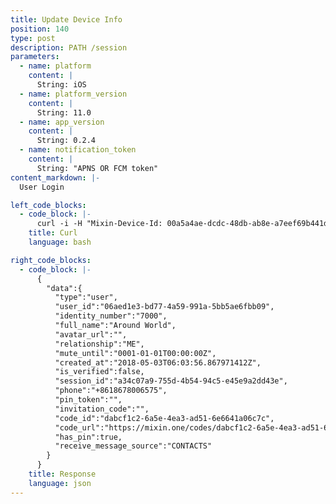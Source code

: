 ```yaml
---
title: Update Device Info
position: 140
type: post
description: PATH /session
parameters:
  - name: platform
    content: |
      String: iOS
  - name: platform_version
    content: |
      String: 11.0
  - name: app_version
    content: |
      String: 0.2.4
  - name: notification_token
    content: | 
      String: "APNS OR FCM token"
content_markdown: |-
  User Login

left_code_blocks:
  - code_block: |-
      curl -i -H "Mixin-Device-Id: 00a5a4ae-dcdc-48db-ab8e-a7eef69b441d" -H "Content-Type: application/json" -H "Authorization: Bearer eyJhbGciOiJSUzUxMiIsInR5cCI6IkpXVCJ9.eyJleHAiOjE1MzMxMTA2OTQsImlhdCI6MTUyNTMzNDY5NCwianRpIjoiYTdmNzI1NDMtYWE3NC00MTFhLWJjNzctNGFkZGY3ODk5NjY2Iiwic2lkIjoiYTM0YzA3YTktNzU1ZC00YjU0LTk0YzUtZTQ1ZTlhMmRkNDNlIiwic2lnIjoiYmQwZTQ0ZDZmZmNjNzgyNjNlZmZlNDk5NDI2MzQzMGQ3YzZiNzBiNjEzMDVjNTUxZjkxNzM3MjU2OGIyZmFlZCIsInVpZCI6IjA2YWVkMWUzLWJkNzctNGE1OS05OTFhLTViYjVhZTZmYmIwOSJ9.ZtoJd5q3Lje6GJ3YBFqE308bViXAt5Gf5-WdITf53r180GQuamj1XXOu4FdOq87Kkh7G0J7crTsvvRMO4Q47_99HU-y46ApcQgzP-fqTncx9igdzCxekuAd_9eLN91fgOYJ4IaBa4C2353jJQ1TOJdf8YWdXxp9jZpHGVkZ9X_0" "https://api.mixin.one/session" -X POST --data '{"app_version":"0.2.6","notification_token":"","platform":"iOS","platform_version":"11.0"}'
    title: Curl
    language: bash

right_code_blocks:
  - code_block: |-
      {
        "data":{
          "type":"user",
          "user_id":"06aed1e3-bd77-4a59-991a-5bb5ae6fbb09",
          "identity_number":"7000",
          "full_name":"Around World",
          "avatar_url":"",
          "relationship":"ME",
          "mute_until":"0001-01-01T00:00:00Z",
          "created_at":"2018-05-03T06:03:56.867971412Z",
          "is_verified":false,
          "session_id":"a34c07a9-755d-4b54-94c5-e45e9a2dd43e",
          "phone":"+8618678006575",
          "pin_token":"",
          "invitation_code":"",
          "code_id":"dabcf1c2-6a5e-4ea3-ad51-6e6641a06c7c",
          "code_url":"https://mixin.one/codes/dabcf1c2-6a5e-4ea3-ad51-6e6641a06c7c",
          "has_pin":true,
          "receive_message_source":"CONTACTS"
        }
      }
    title: Response
    language: json
---
```

